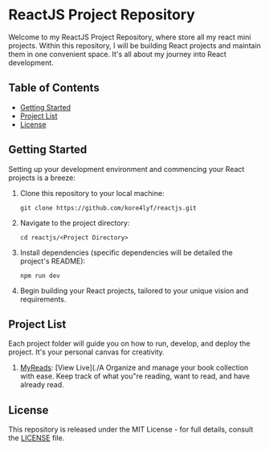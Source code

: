 # ReactJS Project Repository
Welcome to my ReactJS Project Repository, where store all my react mini projects. Within this repository, I will be building React projects and maintain them in one convenient space. It's all about my journey into React development.

## Table of Contents
- [Getting Started](#getting-started)
- [Project List](#project-list)
- [License](#license)

## Getting Started
Setting up your development environment and commencing your React projects is a breeze:

1. Clone this repository to your local machine:
   ```shell
   git clone https://github.com/kore4lyf/reactjs.git
   ```

2. Navigate to the project directory:
   ```shell
   cd reactjs/<Project Directory>
   ```

3. Install dependencies (specific dependencies will be detailed the project's README):
   ```shell
   npm run dev
   ```

4. Begin building your React projects, tailored to your unique vision and requirements.

## Project List
Each project folder will guide you on how to run, develop, and deploy the project. It's your personal canvas for creativity.

1. [MyReads](./myreads): [View Live](./A Organize and manage your book collection with ease. Keep track of what you"re reading, want to read, and have already read. 



## License
This repository is released under the MIT License - for full details, consult the [LICENSE](LICENSE) file.
